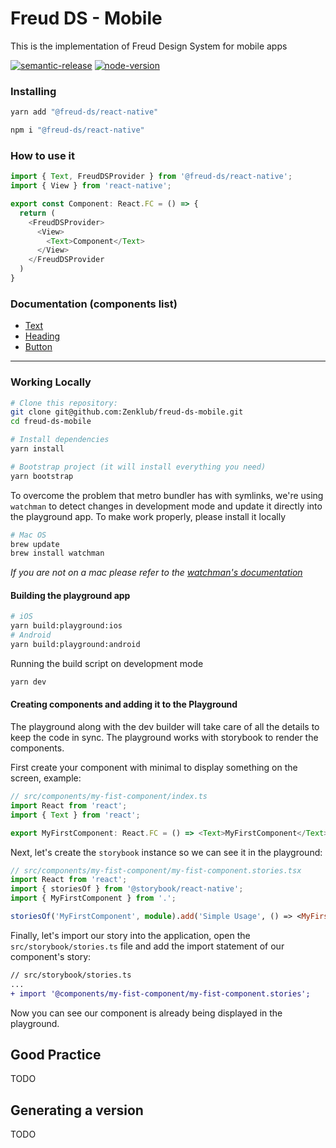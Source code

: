 # Freud DS - Mobile

This is the implementation of Freud Design System for mobile apps

[![semantic-release](https://img.shields.io/badge/%20%20%F0%9F%93%A6%F0%9F%9A%80-semantic--release-e10079.svg)](https://github.com/semantic-release/semantic-release) [![node-version](https://img.shields.io/badge/node-16-brightgreen.svg)](https://nodejs.org/en/blog/release/v16.16.0/)


### Installing

```bash
yarn add "@freud-ds/react-native"
```

```bash
npm i "@freud-ds/react-native"
```



### How to use it

```typescript
import { Text, FreudDSProvider } from '@freud-ds/react-native';
import { View } from 'react-native';

export const Component: React.FC = () => {
  return (
    <FreudDSProvider>
      <View>
        <Text>Component</Text>
      </View>
    </FreudDSProvider
  )
}
```



### Documentation (components list)

- [Text](docs/components/text.md)
- [Heading](docs/components/heading.md)
- [Button](docs/components/button.md)

<hr />

### Working Locally

```bash
# Clone this repository:
git clone git@github.com:Zenklub/freud-ds-mobile.git
cd freud-ds-mobile

# Install dependencies
yarn install

# Bootstrap project (it will install everything you need)
yarn bootstrap
```

To overcome the problem that metro bundler has with symlinks, we're using `watchman` to detect changes in development mode and update it directly into the playground app. To make work properly, please install it locally

```bash
# Mac OS
brew update
brew install watchman
```

*If you are not on a mac please refer to the [watchman's documentation](https://facebook.github.io/watchman/docs/install.html)*

#### Building the playground app 

```bash
# iOS
yarn build:playground:ios
# Android
yarn build:playground:android
```

Running the build script on development mode

```bash
yarn dev
```



#### Creating components and adding it to the Playground

The playground along with the dev builder will take care of all the details to keep the code in sync. The playground works with storybook to render the components.

First create your component with minimal to display something on the screen, example:

```typescript
// src/components/my-fist-component/index.ts
import React from 'react';
import { Text } from 'react';

export MyFirstComponent: React.FC = () => <Text>MyFirstComponent</Text>
```

Next, let's create the `storybook` instance so we can see it in the playground:

```typescript
// src/components/my-fist-component/my-fist-component.stories.tsx
import React from 'react';
import { storiesOf } from '@storybook/react-native';
import { MyFirstComponent } from '.';

storiesOf('MyFirstComponent', module).add('Simple Usage', () => <MyFirstComponent />);
```

Finally, let's import our story into the application, open the `src/storybook/stories.ts` file and add the import statement of our component's story:

``` diff
// src/storybook/stories.ts
...
+ import '@components/my-fist-component/my-fist-component.stories';

```

Now you can see our component is already being displayed in the playground.



## Good Practice

TODO



## Generating a version

TODO
